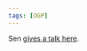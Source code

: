 ```yaml
---
tags: [OGP]
---
```

Sen [gives a talk here](https://simons.berkeley.edu/talks/overlap-gap-property-principal-submatrix-recovery).
